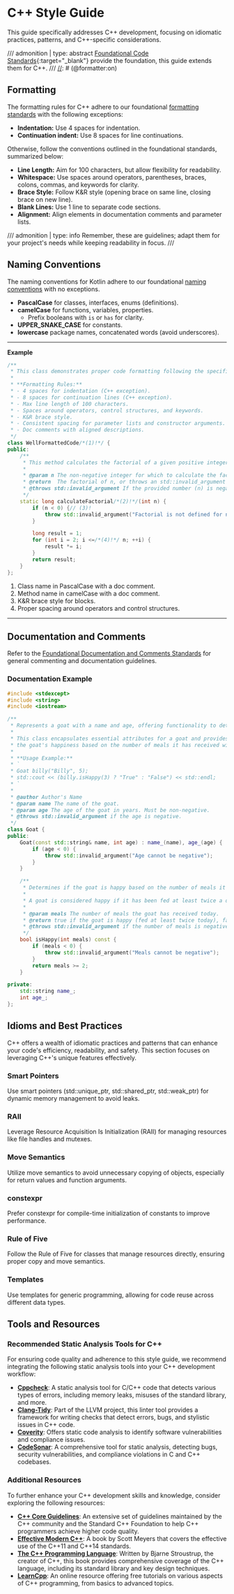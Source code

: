 # C++ Style Guide

This guide specifically addresses C++ development, focusing on idiomatic practices, patterns, and
C++-specific considerations.

[//]: # (@formatter:off)
/// admonition |
    type: abstract
[Foundational Code Standards][FOUNDATION]{:target="_blank"} provide the foundation, this guide extends them for C++.
///
[//]: # (@formatter:on)

## Formatting

The formatting rules for C++ adhere to our foundational [formatting standards][FORMATTING] with the
following exceptions:

- **Indentation:** Use 4 spaces for indentation.
- **Continuation indent:** Use 8 spaces for line continuations.

Otherwise, follow the conventions outlined in the foundational standards, summarized below:

- **Line Length:** Aim for 100 characters, but allow flexibility for readability.
- **Whitespace:** Use spaces around operators, parentheses, braces, colons, commas, and keywords for
  clarity.
- **Brace Style:** Follow K&R style (opening brace on same line, closing brace on new line).
- **Blank Lines:** Use 1 line to separate code sections.
- **Alignment:** Align elements in documentation comments and parameter lists.

[//]: # (@formatter:off)
/// admonition |
    type: info
Remember, these are guidelines; adapt them for your project's needs while keeping readability in focus.
///

## Naming Conventions

The naming conventions for Kotlin adhere to our foundational [naming conventions][NAMING]
with no exceptions.

- **PascalCase** for classes, interfaces, enums (definitions).
- **camelCase** for functions, variables, properties.
    - Prefix booleans with `is` or `has` for clarity.
- **UPPER_SNAKE_CASE** for constants.
- **lowercase** package names, concatenated words (avoid underscores).

---

**Example**

```cpp
/**
 * This class demonstrates proper code formatting following the specified style guide.
 *
 * **Formatting Rules:**
 * - 4 spaces for indentation (C++ exception).
 * - 8 spaces for continuation lines (C++ exception).
 * - Max line length of 100 characters.
 * - Spaces around operators, control structures, and keywords.
 * - K&R brace style.
 * - Consistent spacing for parameter lists and constructor arguments.
 * - Doc comments with aligned descriptions.
 */
class WellFormattedCode/*(1)!*/ {
public:
    /**
     * This method calculates the factorial of a given positive integer.
     *
     * @param n The non-negative integer for which to calculate the factorial.
     * @return  The factorial of n, or throws an std::invalid_argument exception if n is negative.
     * @throws std::invalid_argument If the provided number (n) is negative.
     */
    static long calculateFactorial/*(2)!*/(int n) {
        if (n < 0) {// (3)!
            throw std::invalid_argument("Factorial is not defined for negative numbers.");
        }

        long result = 1;
        for (int i = 2; i <=/*(4)!*/ n; ++i) {
            result *= i;
        }
        return result;
    }
};
```

1.    Class name in PascalCase with a doc comment.
2.    Method name in camelCase with a doc comment.
3.    K&R brace style for blocks.
4.    Proper spacing around operators and control structures.

[//]: # (@formatter:on)

---

## Documentation and Comments

Refer to the [Foundational Documentation and Comments Standards][DOCS] for general commenting and 
documentation guidelines.

### Documentation Example

```cpp
#include <stdexcept>
#include <string>
#include <iostream>

/**
 * Represents a goat with a name and age, offering functionality to determine its happiness.
 * 
 * This class encapsulates essential attributes for a goat and provides a method to assess
 * the goat's happiness based on the number of meals it has received within a day.
 *
 * **Usage Example:**
 * `
 * Goat billy("Billy", 5);
 * std::cout << (billy.isHappy(3) ? "True" : "False") << std::endl;
 * `
 * 
 * @author Author's Name
 * @param name The name of the goat.
 * @param age The age of the goat in years. Must be non-negative.
 * @throws std::invalid_argument if the age is negative.
 */
class Goat {
public:
    Goat(const std::string& name, int age) : name_(name), age_(age) {
        if (age < 0) {
            throw std::invalid_argument("Age cannot be negative");
        }
    }

    /**
     * Determines if the goat is happy based on the number of meals it has received today.
     * 
     * A goat is considered happy if it has been fed at least twice a day.
     * 
     * @param meals The number of meals the goat has received today.
     * @return true if the goat is happy (fed at least twice today), false otherwise.
     * @throws std::invalid_argument if the number of meals is negative.
     */
    bool isHappy(int meals) const {
        if (meals < 0) {
            throw std::invalid_argument("Meals cannot be negative");
        }
        return meals >= 2;
    }

private:
    std::string name_;
    int age_;
};

```

## Idioms and Best Practices

C++ offers a wealth of idiomatic practices and patterns that can enhance your code's efficiency,
readability, and safety. This section focuses on leveraging C++'s unique features effectively.

### Smart Pointers

Use smart pointers (std::unique_ptr, std::shared_ptr, std::weak_ptr) for dynamic memory management
to avoid leaks.

### RAII

Leverage Resource Acquisition Is Initialization (RAII) for managing resources like file handles and
mutexes.

### Move Semantics

Utilize move semantics to avoid unnecessary copying of objects, especially for return values and
function arguments.

### constexpr

Prefer constexpr for compile-time initialization of constants to improve performance.

### Rule of Five

Follow the Rule of Five for classes that manage resources directly, ensuring proper copy and move
semantics.

### Templates

Use templates for generic programming, allowing for code reuse across different data types.

## Tools and Resources

### Recommended Static Analysis Tools for C++

For ensuring code quality and adherence to this style guide, we recommend integrating the following
static analysis tools into your C++ development workflow:

- [**Cppcheck**](http://cppcheck.sourceforge.net/): A static analysis tool for C/C++ code that
  detects various types of errors, including memory leaks, misuses of the standard library, and
  more.
- [**Clang-Tidy**](https://clang.llvm.org/extra/clang-tidy/): Part of the LLVM project, this linter
  tool provides a framework for writing checks that detect errors, bugs, and stylistic issues in C++
  code.
- [**Coverity**](https://scan.coverity.com/): Offers static code analysis to identify software
  vulnerabilities and compliance issues.
- [**CodeSonar**](https://www.grammatech.com/products/codesonar): A comprehensive tool for static
  analysis, detecting bugs, security vulnerabilities, and compliance violations in C and C++
  codebases.

### Additional Resources

To further enhance your C++ development skills and knowledge, consider exploring the following
resources:

- [**C++ Core Guidelines**](https://isocpp.github.io/CppCoreGuidelines/CppCoreGuidelines): An
  extensive set of guidelines maintained by the C++ community and the Standard C++ Foundation to
  help C++ programmers achieve higher code quality.
- [**Effective Modern C++**][Effective Modern C++]: A book by Scott Meyers that covers the effective
  use of the C++11 and C++14 standards.
- [**The C++ Programming Language**](http://www.stroustrup.com/4th.html): Written by Bjarne
  Stroustrup, the creator of C++, this book provides comprehensive coverage of the C++ language,
  including its standard library and key design techniques.
- [**LearnCpp**](https://www.learncpp.com/): An online resource offering free tutorials on various
  aspects of C++ programming, from basics to advanced topics.

[//]: # (@formatter:off)
[FOUNDATION]: ../foundation.md
[FORMATTING]: ../foundation.md#formatting
[NAMING]: ../foundation.md#naming-conventions
[DOCS]: ../foundation.md#documentation-and-comments
[Effective Modern C++]: https://www.oreilly.com/library/view/effective-modern-c/9781491908419/
[//]: # (@formatter:on)